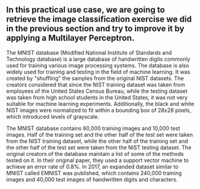## **In this practical use case, we are going to retrieve the image classification exercise we did in the previous section and try to improve it by applying a Multilayer Perceptron.**


The MNIST database (Modified National Institute of Standards and Technology database) is a large database of handwritten digits commonly used for training various image processing systems. The database is also widely used for training and testing in the field of machine learning. It was created by "shuffling" the samples from the original NIST datasets. The creators considered that since the NIST training dataset was taken from employees of the United States Census Bureau, while the testing dataset was taken from high school students in the United States, it was not very suitable for machine learning experiments. Additionally, the black and white NIST images were normalized to fit within a bounding box of 28x28 pixels, which introduced levels of grayscale.

The MNIST database contains 60,000 training images and 10,000 test images. Half of the training set and the other half of the test set were taken from the NIST training dataset, while the other half of the training set and the other half of the test set were taken from the NIST testing dataset. The original creators of the database maintain a list of some of the methods tested on it. In their original paper, they used a support vector machine to achieve an error rate of 0.8%. In 2017, an expanded dataset similar to MNIST called EMNIST was published, which contains 240,000 training images and 40,000 test images of handwritten digits and characters.

